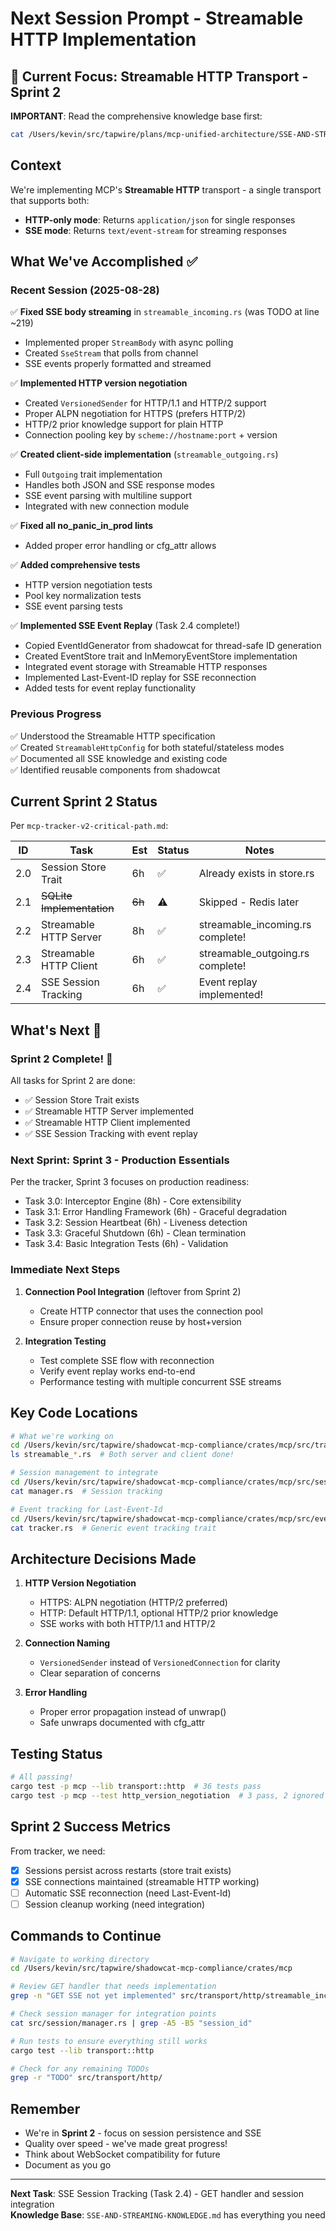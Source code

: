 # Next Session Prompt - Streamable HTTP Implementation

## 🎯 Current Focus: Streamable HTTP Transport - Sprint 2

**IMPORTANT**: Read the comprehensive knowledge base first:
```bash
cat /Users/kevin/src/tapwire/plans/mcp-unified-architecture/SSE-AND-STREAMING-KNOWLEDGE.md
```

## Context
We're implementing MCP's **Streamable HTTP** transport - a single transport that supports both:
- **HTTP-only mode**: Returns `application/json` for single responses
- **SSE mode**: Returns `text/event-stream` for streaming responses

## What We've Accomplished ✅

### Recent Session (2025-08-28)
✅ **Fixed SSE body streaming** in `streamable_incoming.rs` (was TODO at line ~219)
  - Implemented proper `StreamBody` with async polling
  - Created `SseStream` that polls from channel
  - SSE events properly formatted and streamed

✅ **Implemented HTTP version negotiation**
  - Created `VersionedSender` for HTTP/1.1 and HTTP/2 support
  - Proper ALPN negotiation for HTTPS (prefers HTTP/2)
  - HTTP/2 prior knowledge support for plain HTTP
  - Connection pooling key by `scheme://hostname:port` + version

✅ **Created client-side implementation** (`streamable_outgoing.rs`)
  - Full `Outgoing` trait implementation
  - Handles both JSON and SSE response modes
  - SSE event parsing with multiline support
  - Integrated with new connection module

✅ **Fixed all no_panic_in_prod lints**
  - Added proper error handling or cfg_attr allows

✅ **Added comprehensive tests**
  - HTTP version negotiation tests
  - Pool key normalization tests
  - SSE event parsing tests

✅ **Implemented SSE Event Replay** (Task 2.4 complete!)
  - Copied EventIdGenerator from shadowcat for thread-safe ID generation
  - Created EventStore trait and InMemoryEventStore implementation
  - Integrated event storage with Streamable HTTP responses
  - Implemented Last-Event-ID replay for SSE reconnection
  - Added tests for event replay functionality

### Previous Progress
✅ Understood the Streamable HTTP specification  
✅ Created `StreamableHttpConfig` for both stateful/stateless modes  
✅ Documented all SSE knowledge and existing code  
✅ Identified reusable components from shadowcat  

## Current Sprint 2 Status

Per `mcp-tracker-v2-critical-path.md`:

| ID | Task | Est | Status | Notes |
|----|------|-----|--------|-------|
| 2.0 | Session Store Trait | 6h | ✅ | Already exists in store.rs |
| 2.1 | ~~SQLite Implementation~~ | ~~6h~~ | ⚠️ | Skipped - Redis later |
| 2.2 | Streamable HTTP Server | 8h | ✅ | streamable_incoming.rs complete! |
| 2.3 | Streamable HTTP Client | 6h | ✅ | streamable_outgoing.rs complete! |
| 2.4 | SSE Session Tracking | 6h | ✅ | Event replay implemented! |

## What's Next 🚀

### Sprint 2 Complete! 🎉
All tasks for Sprint 2 are done:
- ✅ Session Store Trait exists
- ✅ Streamable HTTP Server implemented
- ✅ Streamable HTTP Client implemented  
- ✅ SSE Session Tracking with event replay

### Next Sprint: Sprint 3 - Production Essentials
Per the tracker, Sprint 3 focuses on production readiness:
- Task 3.0: Interceptor Engine (8h) - Core extensibility
- Task 3.1: Error Handling Framework (6h) - Graceful degradation
- Task 3.2: Session Heartbeat (6h) - Liveness detection
- Task 3.3: Graceful Shutdown (6h) - Clean termination
- Task 3.4: Basic Integration Tests (6h) - Validation

### Immediate Next Steps
1. **Connection Pool Integration** (leftover from Sprint 2)
   - Create HTTP connector that uses the connection pool
   - Ensure proper connection reuse by host+version
   
2. **Integration Testing**
   - Test complete SSE flow with reconnection
   - Verify event replay works end-to-end
   - Performance testing with multiple concurrent SSE streams

## Key Code Locations

```bash
# What we're working on
cd /Users/kevin/src/tapwire/shadowcat-mcp-compliance/crates/mcp/src/transport/http/
ls streamable_*.rs  # Both server and client done!

# Session management to integrate
cd /Users/kevin/src/tapwire/shadowcat-mcp-compliance/crates/mcp/src/session/
cat manager.rs  # Session tracking

# Event tracking for Last-Event-Id
cd /Users/kevin/src/tapwire/shadowcat-mcp-compliance/crates/mcp/src/events/
cat tracker.rs  # Generic event tracking trait
```

## Architecture Decisions Made

1. **HTTP Version Negotiation**
   - HTTPS: ALPN negotiation (HTTP/2 preferred)
   - HTTP: Default HTTP/1.1, optional HTTP/2 prior knowledge
   - SSE works with both HTTP/1.1 and HTTP/2

2. **Connection Naming**
   - `VersionedSender` instead of `VersionedConnection` for clarity
   - Clear separation of concerns

3. **Error Handling**
   - Proper error propagation instead of unwrap()
   - Safe unwraps documented with cfg_attr

## Testing Status

```bash
# All passing!
cargo test -p mcp --lib transport::http  # 36 tests pass
cargo test -p mcp --test http_version_negotiation  # 3 pass, 2 ignored (need server)
```

## Sprint 2 Success Metrics

From tracker, we need:
- [x] Sessions persist across restarts (store trait exists)
- [x] SSE connections maintained (streamable HTTP working)
- [ ] Automatic SSE reconnection (need Last-Event-Id)
- [ ] Session cleanup working (need integration)

## Commands to Continue

```bash
# Navigate to working directory
cd /Users/kevin/src/tapwire/shadowcat-mcp-compliance/crates/mcp

# Review GET handler that needs implementation
grep -n "GET SSE not yet implemented" src/transport/http/streamable_incoming.rs

# Check session manager for integration points
cat src/session/manager.rs | grep -A5 -B5 "session_id"

# Run tests to ensure everything still works
cargo test --lib transport::http

# Check for any remaining TODOs
grep -r "TODO" src/transport/http/
```

## Remember
- We're in **Sprint 2** - focus on session persistence and SSE
- Quality over speed - we've made great progress!
- Think about WebSocket compatibility for future
- Document as you go

---

**Next Task**: SSE Session Tracking (Task 2.4) - GET handler and session integration  
**Knowledge Base**: `SSE-AND-STREAMING-KNOWLEDGE.md` has everything you need